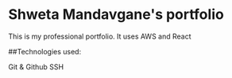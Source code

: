 # Shweta Mandavgane's portfolio

This is my professional portfolio. It uses AWS and React

##Technologies used:

Git & Github
SSH
